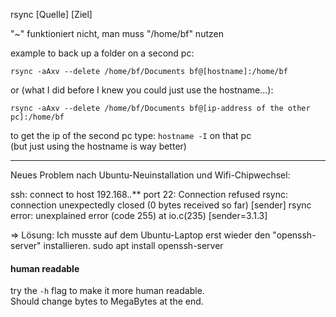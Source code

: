 rsync [Quelle] [Ziel]


"~" funktioniert nicht, man muss "/home/bf" nutzen

example to back up a folder on a second pc:
```
rsync -aAxv --delete /home/bf/Documents bf@[hostname]:/home/bf
```
or (what I did before I knew you could just use the hostname...):
```
rsync -aAxv --delete /home/bf/Documents bf@[ip-address of the other pc]:/home/bf
```
to get the ip of the second pc type: `hostname -I` on that pc\
(but just using the hostname is way better)

***

Neues Problem nach Ubuntu-Neuinstallation und Wifi-Chipwechsel:

ssh: connect to host 192.168.*.*** port 22: Connection refused
rsync: connection unexpectedly closed (0 bytes received so far) [sender]
rsync error: unexplained error (code 255) at io.c(235) [sender=3.1.3]

=> Lösung: Ich musste auf dem Ubuntu-Laptop erst wieder den "openssh-server" installieren.
sudo apt install openssh-server

#### human readable

try the `-h` flag to make it more human readable.\
Should change bytes to MegaBytes at the end.
